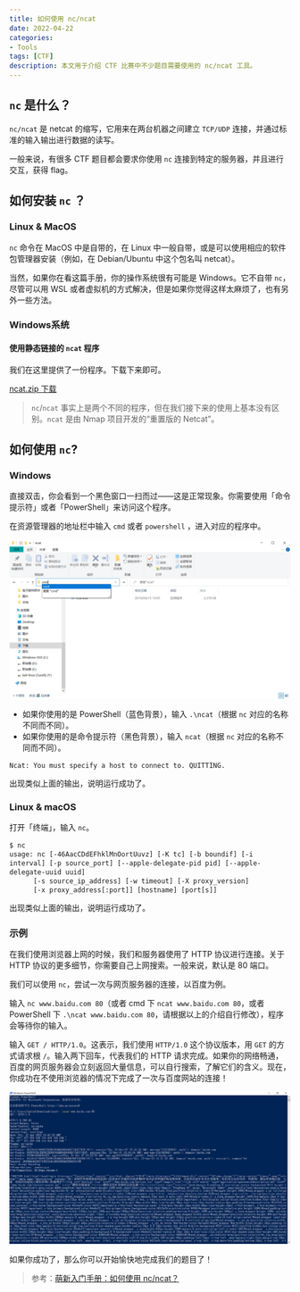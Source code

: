 ```yaml
---
title: 如何使用 nc/ncat
date: 2022-04-22
categories:
- Tools
tags: [CTF]
description: 本文用于介绍 CTF 比赛中不少题目需要使用的 nc/ncat 工具。
---
```




## `nc` 是什么？

`nc/ncat` 是 netcat 的缩写，它用来在两台机器之间建立 `TCP/UDP` 连接，并通过标准的输入输出进行数据的读写。

一般来说，有很多 CTF 题目都会要求你使用 `nc` 连接到特定的服务器，并且进行交互，获得 flag。

## 如何安装 `nc` ？

### Linux & MacOS

`nc` 命令在 MacOS 中是自带的，在 Linux 中一般自带，或是可以使用相应的软件包管理器安装（例如，在 Debian/Ubuntu 中这个包名叫 netcat）。

当然，如果你在看这篇手册，你的操作系统很有可能是 Windows。它不自带 `nc`，尽管可以用 WSL 或者虚拟机的方式解决，但是如果你觉得这样太麻烦了，也有另外一些方法。

### Windows系统

#### 使用静态链接的 `ncat` 程序

我们在这里提供了一份程序。下载下来即可。

[ncat.zip 下载](http://210.30.97.133:8008/tools/ncat.zip)

> `nc`/`ncat` 事实上是两个不同的程序，但在我们接下来的使用上基本没有区别。`ncat` 是由 Nmap 项目开发的“重置版的 Netcat”。

## 如何使用 `nc`?

### Windows

直接双击，你会看到一个黑色窗口一扫而过——这是正常现象。你需要使用「命令提示符」或者「PowerShell」来访问这个程序。

在资源管理器的地址栏中输入 `cmd` 或者 `powershell` ，进入对应的程序中。

![image-20220422234254085](../assets/2022-04-22-how-to-use-nc/image-20220422234254085.png)

- 如果你使用的是 PowerShell（蓝色背景），输入 `.\ncat`（根据 `nc` 对应的名称不同而不同）。
- 如果你使用的是命令提示符（黑色背景），输入 `ncat`（根据 `nc` 对应的名称不同而不同）。

```
Ncat: You must specify a host to connect to. QUITTING.
```

出现类似上面的输出，说明运行成功了。

### Linux & macOS

打开「终端」，输入 `nc`。

```
$ nc
usage: nc [-46AacCDdEFhklMnOortUuvz] [-K tc] [-b boundif] [-i interval] [-p source_port] [--apple-delegate-pid pid] [--apple-delegate-uuid uuid]
	  [-s source_ip_address] [-w timeout] [-X proxy_version]
	  [-x proxy_address[:port]] [hostname] [port[s]]
```

出现类似上面的输出，说明运行成功了。

### 示例

在我们使用浏览器上网的时候，我们和服务器使用了 HTTP 协议进行连接。关于 HTTP 协议的更多细节，你需要自己上网搜索。一般来说，默认是 80 端口。

我们可以使用 `nc`，尝试一次与网页服务器的连接，以百度为例。

输入 `nc www.baidu.com 80`（或者 cmd 下 `ncat www.baidu.com 80`，或者 PowerShell 下 `.\ncat www.baidu.com 80`，请根据以上的介绍自行修改），程序会等待你的输入。

输入 `GET / HTTP/1.0`。这表示，我们使用 `HTTP/1.0` 这个协议版本，用 `GET` 的方式请求根 `/`。输入两下回车，代表我们的 HTTP 请求完成。如果你的网络畅通，百度的网页服务器会立刻返回大量信息，可以自行搜索，了解它们的含义。现在，你成功在不使用浏览器的情况下完成了一次与百度网站的连接！

![image-20220422234859024](../assets/2022-04-22-how-to-use-nc/image-20220422234859024.png)

如果你成功了，那么你可以开始愉快地完成我们的题目了！

> 参考：[萌新入门手册：如何使用 nc/ncat？](https://lug.ustc.edu.cn/planet/2019/09/how-to-use-nc/)




